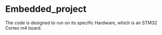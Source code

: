 # Embedded_project
The code is designed to run on its specific Hardware, which is an STM32 Cortex m4 board.
